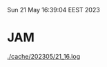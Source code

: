 Sun 21 May 16:39:04 EEST 2023
# JAM
<a href='./cache/202305/21_16.log'>./cache/202305/21_16.log</a>
